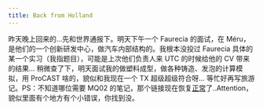 ```yaml
---
title: Back from Holland
---
```


昨天晚上回来的...先和世界通报下。明天下午一个 Faurecia 的面试，在 Méru，是他们的一个创新研发中心，做汽车内部结构的。我根本没投过 Faurecia 具体的某一个实习（我指题目），可能是上次他们负责人来 UTC 的时候给他的 CV 带来的结果... 稍微查了下，明天面试我的做塑料成型，做各种铸造、发泡的计算模拟，用 ProCAST 啥的，貌似和我现在一个 TX 超级超级符合呀... 等忙好再写旅游记。PS：不知道哪位需要 MQ02 的笔记，那个链接现在恢复[正常](https://www.dropbox.com/s/zwaywfbxg94xm8m/MQ02.pdf)了..Attention，貌似里面有个地方有个小错误，你找到没。

